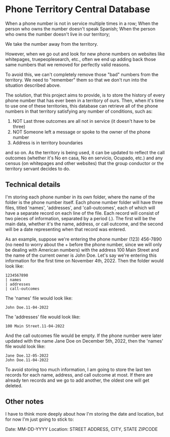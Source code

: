 # Phone Territory Central Database
When a phone number is not in service multiple times in a row;
When the person who owns the number doesn't speak Spanish;
When the person who owns the number doesn't live in our territory;

We take the number away from the territory.

However, when we go out and look for new phone numbers on websites like whitepages, truepeoplesearch, etc., often we end up adding back those same numbers that we removed for perfectly valid reasons.

To avoid this, we can't completely remove those "bad" numbers from the territory. We need to "remember" them so that we don't run into the situation described above.

The solution, that this project aims to provide, is to store the history of every phone number that has ever been in a territory of ours. Then, when it's time to use one of these territories, this database can retrieve all of the phone numbers in that territory satisfying any number of conditions, such as:

1. NOT Last three outcomes are all not in service (it doesn't have to be three)
2. NOT Someone left a message or spoke to the owner of the phone number
3. Address is in territory boundaries

and so on. As the territory is being used, it can be updated to reflect the call outcomes (whether it's No en casa, No en servicio, Ocupado, etc.) and any census (on whitepages and other websites) that the group conductor or the territory servant decides to do.

## Technical details
I'm storing each phone number in its own folder, where the name of the folder is the phone number itself. Each phone number folder will have three files, titled 'names', 'addresses', and 'call-outcomes', each of which will have a separate record on each line of the file. Each record will consist of two pieces of information, separated by a period (.). The first will be the main data, whether it's the name, address, or call outcome, and the second will be a date representing when that record was entered.

As an example, suppose we're entering the phone number (123) 456-7890 (no need to worry about the + before the phone number, since we will only be dealing with American numbers) with the address 100 Main Street and the name of the current owner is John Doe. Let's say we're entering this information for the first time on November 4th, 2022. Then the folder would look like:

```
1234567890
| names
| addresses
| call-outcomes
```

The 'names' file would look like:

```
John Doe.11-04-2022
```

The 'addresses' file would look like:

```
100 Main Street.11-04-2022
```

And the call outcomes file would be empty. If the phone number were later updated with the name Jane Doe on December 5th, 2022, then the 'names' file would look like:

```
Jane Doe.12-05-2022
John Doe.11-04-2022
```

To avoid storing too much information, I am going to store the last ten records for each name, address, and call outcome at most. If there are already ten records and we go to add another, the oldest one will get deleted.

## Other notes
I have to think more deeply about how I'm storing the date and location, but for now I'm just going to stick to:

Date: MM-DD-YYYY
Location: STREET ADDRESS, CITY, STATE ZIPCODE